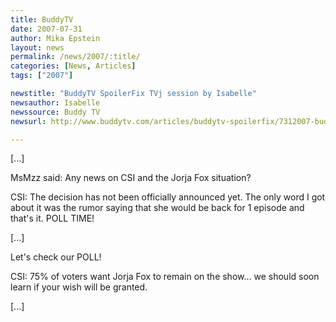 ```yaml
---
title: BuddyTV 
date: 2007-07-31
author: Mika Epstein
layout: news
permalink: /news/2007/:title/
categories: [News, Articles]
tags: ["2007"]

newstitle: "BuddyTV SpoilerFix TVj session by Isabelle"
newsauthor: Isabelle
newssource: Buddy TV 
newsurl: http://www.buddytv.com/articles/buddytv-spoilerfix/7312007-buddytv-spoilerfix-tvj-8915.aspx

---
```


[...]

MsMzz said: Any news on CSI and the Jorja Fox situation?

CSI: The decision has not been officially announced yet. The only word I got about it was the rumor saying that she would be back for 1 episode and that's it. POLL TIME!

[...]

Let's check our POLL!

CSI: 75% of voters want Jorja Fox to remain on the show... we should soon learn if your wish will be granted.

[...]